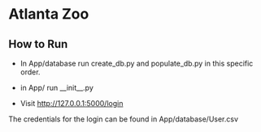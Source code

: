 # Atlanta Zoo

## How to Run

 
- In App/database run create_db.py and populate_db.py in this specific order.

- in App/ run  \_\_init\_\_.py

- Visit http://127.0.0.1:5000/login

The credentials for the login can be found in App/database/User.csv
